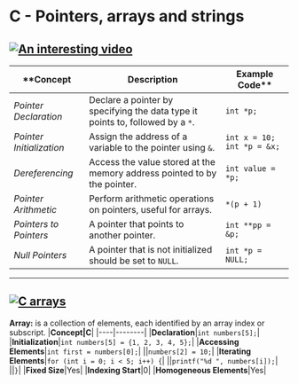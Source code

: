 # C - Pointers, arrays and strings

[![An interesting video](https://img.youtube.com/vi/DplxIq0mc_Y/0.jpg)](https://www.youtube.com/watch?v=DplxIq0mc_Y)
--------------------------------------------------------------------------------------
|**Concept|Description|Example Code**|
|--------|-----------------|---------|
|*Pointer Declaration*|Declare a pointer by specifying the data type it points to, followed by a `*`.|`int *p;`|
|*Pointer Initialization*|Assign the address of a variable to the pointer using `&`.|`int x = 10; int *p = &x;`|
|*Dereferencing*|Access the value stored at the memory address pointed to by the pointer.|`int value = *p;`|
|*Pointer Arithmetic*|Perform arithmetic operations on pointers, useful for arrays.|`*(p + 1)`|
|*Pointers to Pointers*|A pointer that points to another pointer.|`int **pp = &p;`|
|*Null Pointers*|A pointer that is not initialized should be set to `NULL`.|`int *p = NULL;`|

----------------------------------------------------------------------------------------
[![C arrays](https://img.youtube.com/vi/eE9MnoS0lc0&t=219s/0.jpg)](youtube.com/watch?v=eE9MnoS0lc0&t=219s)
----------------------------------------------------------------------------------------
**Array:** is a collection of elements, each identified by an array index or subscript.
|**Concept|C**|
|----|--------|
|**Declaration**|`int numbers[5];`|
|**Initialization**|`int numbers[5] = {1, 2, 3, 4, 5};`|
|**Accessing Elements**|`int first = numbers[0];`|
||`numbers[2] = 10;`|
|**Iterating Elements**|`for (int i = 0; i < 5; i++) {`|
||`printf("%d ", numbers[i]);`|
||`}`|
|**Fixed Size**|Yes|
|**Indexing Start**|0|
|**Homogeneous Elements**|Yes|
